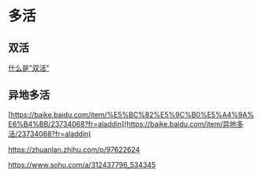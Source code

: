 # 多活



## 双活

[什么是"双活"](https://www.cnblogs.com/cainiao-chuanqi/p/11839078.html)



## 异地多活

[https://baike.baidu.com/item/%E5%BC%82%E5%9C%B0%E5%A4%9A%E6%B4%BB/23734068?fr=aladdin](https://baike.baidu.com/item/异地多活/23734068?fr=aladdin)

https://zhuanlan.zhihu.com/p/97622624

https://www.sohu.com/a/312437796_534345